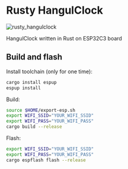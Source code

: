 # Rusty HangulClock

![rusty_hangulclock](https://homin.dev/asset/blog/img/rusty_hangulclock_00_1024.jpg)

HangulClock written in Rust on ESP32C3 board

## Build and flash

Install toolchain (only for one time):

```sh
cargo install espup
espup install
```

Build:
```sh
source $HOME/export-esp.sh
export WIFI_SSID="YOUR_WIFI_SSID"
export WIFI_PASS="YOUR_WIFI_PASS"
cargo build --release
```

Flash:
```sh
export WIFI_SSID="YOUR_WIFI_SSID"
export WIFI_PASS="YOUR_WIFI_PASS"
cargo espflash flash --release
```